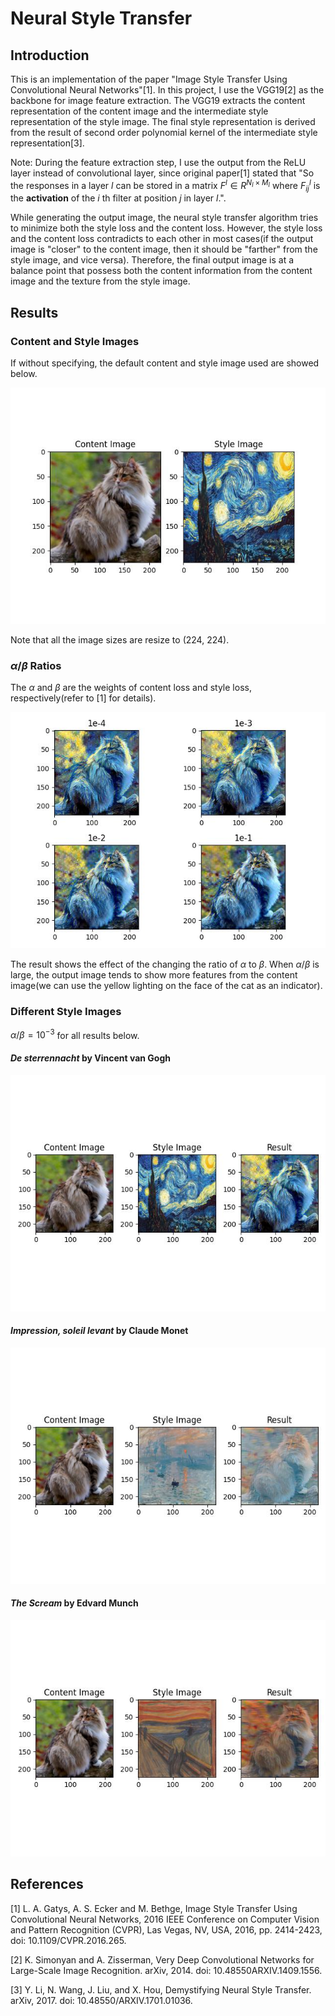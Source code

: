 # Neural Style Transfer

## Introduction
This is an implementation of the paper "Image Style Transfer Using Convolutional Neural Networks"[1]. In this project, I use the VGG19[2] as the backbone for image feature extraction. The VGG19 extracts the content representation of the content image and the intermediate style representation of the style image. The final style representation is derived from the result of second order polynomial kernel of the intermediate style representation[3].

Note: During the feature extraction step, I use the output from the ReLU layer instead of convolutional layer, since original paper[1] stated that "So the responses in a layer $l$ can be stored in a matrix $F^l ∈ R^{N_{l}×M_{l}}$ where $F^{l}_{ij}$ is the **activation** of the $i$ th filter at position $j$ in layer $l$.". 

While generating the output image, the neural style transfer algorithm tries to minimize both the style loss and the content loss. However, the style loss and the content loss contradicts to each other in most cases(if the output image is "closer" to the content image, then it should be "farther" from the style image, and vice versa). Therefore, the final output image is at a balance point that possess both the content information from the content image and the texture from the style image.

## Results

### Content and Style Images

If without specifying, the default content and style image used are showed below.
<p align="center">
  <img src="./images/readme_result/content_style.jpg" />
</p>

Note that all the image sizes are resize to (224, 224). 

### $\alpha/\beta$ Ratios

The $\alpha$ and $\beta$ are the weights of content loss and style loss, respectively(refer to [1] for details).


<p align="center">
  <img src="./images/readme_result/alpha_beta/ratios.jpg" />
</p>

The result shows the effect of the changing the ratio of $\alpha$ to $\beta$. When $\alpha / \beta$ is large, the output image tends to show more features from the content image(we can use the yellow lighting on the face of the cat as an indicator).

### Different Style Images

$\alpha/\beta=10^{-3}$ for all results below.

#### *De sterrennacht* by Vincent van Gogh

<p align="center">
  <img src="./images/readme_result/styles/the_starry_night.jpg" />
</p>

#### *Impression, soleil levant* by Claude Monet

<p align="center">
  <img src="./images/readme_result/styles/impression_sunrise.jpg" />
</p>

#### *The Scream* by Edvard Munch

<p align="center">
  <img src="./images/readme_result/styles/scream.jpg" />
</p>


## References
[1] L. A. Gatys, A. S. Ecker and M. Bethge, Image Style Transfer Using Convolutional Neural Networks, 2016 IEEE Conference on Computer Vision and Pattern Recognition (CVPR), Las Vegas, NV, USA, 2016, pp. 2414-2423, doi: 10.1109/CVPR.2016.265.

[2] K. Simonyan and A. Zisserman, Very Deep Convolutional Networks for Large-Scale Image Recognition. arXiv, 2014. doi: 10.48550ARXIV.1409.1556.

[3] Y. Li, N. Wang, J. Liu, and X. Hou, Demystifying Neural Style Transfer. arXiv, 2017. doi: 10.48550/ARXIV.1701.01036.